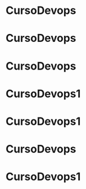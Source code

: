 # CursoDevops
# CursoDevops
# CursoDevops
# CursoDevops1
# CursoDevops1
# CursoDevops
# CursoDevops1
